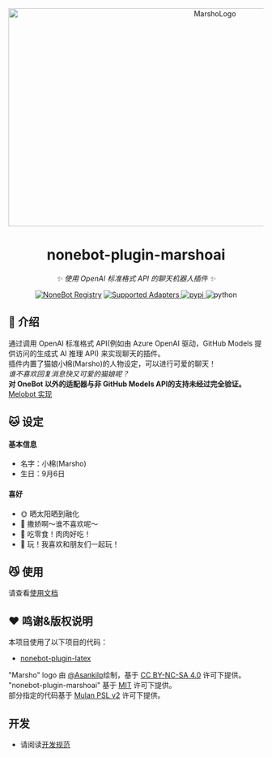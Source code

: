 <!--suppress LongLine -->
<div align="center">
  <a href="https://marsho.liteyuki.icu"><img src="https://marsho.liteyuki.icu/marsho-full.svg" width="800" height="430" alt="MarshoLogo"></a>
  <br>
</div>

<div align="center">

# nonebot-plugin-marshoai

_✨ 使用 OpenAI 标准格式 API 的聊天机器人插件 ✨_

[![NoneBot Registry](https://img.shields.io/endpoint?url=https%3A%2F%2Fnbbdg.lgc2333.top%2Fplugin%2Fnonebot-plugin-marshoai)](https://registry.nonebot.dev/plugin/nonebot-plugin-marshoai:nonebot_plugin_marshoai)
<a href="https://registry.nonebot.dev/plugin/nonebot-plugin-marshoai:nonebot_plugin_marshoai">
  <img src="https://img.shields.io/endpoint?url=https%3A%2F%2Fnbbdg.lgc2333.top%2Fplugin-adapters%2Fnonebot-plugin-marshoai" alt="Supported Adapters">
</a>
<a href="https://pypi.python.org/pypi/nonebot-plugin-marshoai">
    <img src="https://img.shields.io/pypi/v/nonebot-plugin-marshoai.svg" alt="pypi">
</a>
<img src="https://img.shields.io/badge/python-3.10+-blue.svg" alt="python">

</div>

## 📖 介绍

通过调用 OpenAI 标准格式 API(例如由 Azure OpenAI 驱动，GitHub Models 提供访问的生成式 AI 推理 API) 来实现聊天的插件。  
插件内置了猫娘小棉(Marsho)的人物设定，可以进行可爱的聊天！  
*谁不喜欢回复消息快又可爱的猫娘呢？*  
**对 OneBot 以外的适配器与非 GitHub Models API的支持未经过完全验证。**  
[Melobot 实现](https://github.com/LiteyukiStudio/marshoai-melo)  

## 🐱 设定

#### 基本信息

- 名字：小棉(Marsho)
- 生日：9月6日

#### 喜好

- 🌞 晒太阳晒到融化
- 🤱 撒娇啊～谁不喜欢呢～
- 🍫 吃零食！肉肉好吃！
- 🐾 玩！我喜欢和朋友们一起玩！

## 😼 使用

请查看[使用文档](https://marsho.liteyuki.icu/start/install)

## ❤ 鸣谢&版权说明

本项目使用了以下项目的代码：  

- [nonebot-plugin-latex](https://github.com/EillesWan/nonebot-plugin-latex)  

"Marsho" logo 由 [@Asankilp](https://github.com/Asankilp)绘制，基于 [CC BY-NC-SA 4.0](http://creativecommons.org/licenses/by-nc-sa/4.0/) 许可下提供。  
"nonebot-plugin-marshoai" 基于 [MIT](./LICENSE-MIT) 许可下提供。  
部分指定的代码基于 [Mulan PSL v2](./LICENSE-MULAN) 许可下提供。  

## 开发

- 请阅读[开发规范](./README_DEV.md)
